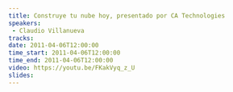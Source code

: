```yaml
---
title: Construye tu nube hoy, presentado por CA Technologies
speakers:
 - Claudio Villanueva
tracks:
date: 2011-04-06T12:00:00
time_start: 2011-04-06T12:00:00
time_end: 2011-04-06T12:00:00
video: https://youtu.be/FKakVyq_z_U
slides:
---
```


